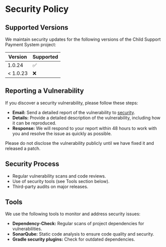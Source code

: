 # Security Policy

## Supported Versions
We maintain security updates for the following versions of the Child Support Payment System project:

| Version | Supported          |
| ------- | ------------------ |
| 1.0.24   | :white_check_mark:  |
| < 1.0.23   | :x:                |

## Reporting a Vulnerability

If you discover a security vulnerability, please follow these steps:

- **Email:** Send a detailed report of the vulnerability to [security](mailto:security@nacha.org).
- **Details:** Provide a detailed description of the vulnerability, including how it can be reproduced.
- **Response:** We will respond to your report within 48 hours to work with you and resolve the issue as quickly as possible.

Please do not disclose the vulnerability publicly until we have fixed it and released a patch.

## Security Process

- Regular vulnerability scans and code reviews.
- Use of security tools (see Tools section below).
- Third-party audits on major releases.

## Tools

We use the following tools to monitor and address security issues:
- **Dependency-Check:** Regular scans of project dependencies for vulnerabilities.
- **SonarQube:** Static code analysis to ensure code quality and security.
- **Gradle security plugins:** Check for outdated dependencies.
